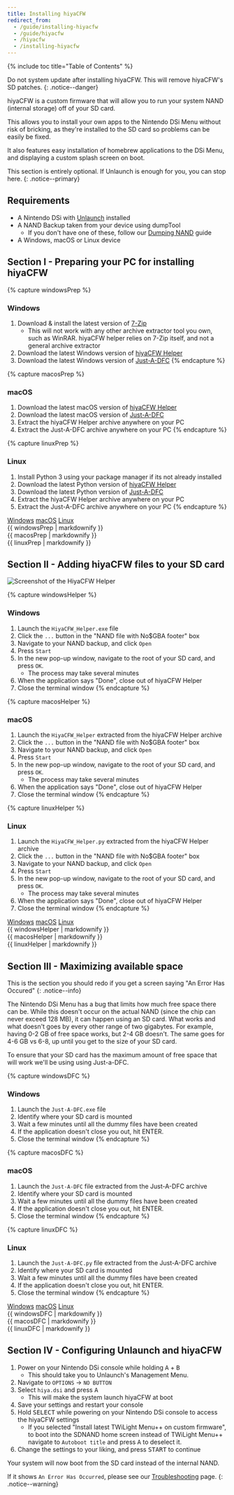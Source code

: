 ```yaml
---
title: Installing hiyaCFW
redirect_from:
  - /guide/installing-hiyacfw
  - /guide/hiyacfw
  - /hiyacfw
  - /installing-hiyacfw
---
```


{% include toc title="Table of Contents" %}

Do not system update after installing hiyaCFW. This will remove hiyaCFW's SD patches.
{: .notice--danger}

hiyaCFW is a custom firmware that will allow you to run your system NAND (internal storage) off of your SD card.

This allows you to install your own apps to the Nintendo DSi Menu without risk of bricking, as they're installed to the SD card so problems can be easily be fixed.

It also features easy installation of homebrew applications to the DSi Menu, and displaying a custom splash screen on boot.

This section is entirely optional. If Unlaunch is enough for you, you can stop here.
{: .notice--primary}

## Requirements
- A Nintendo DSi with [Unlaunch](/installing-unlaunch) installed
- A NAND Backup taken from your device using dumpTool
   - If you don't have one of these, follow our [Dumping NAND](dumping-nand) guide
- A Windows, macOS or Linux device

## Section I - Preparing your PC for installing hiyaCFW

{% capture windowsPrep %}
<noscript>
   <h3>Windows</h3>
</noscript>

1. Download & install the latest version of [7-Zip](https://www.7-zip.org/download.html)
   - This will not work with any other archive extractor tool you own, such as WinRAR. hiyaCFW helper relies on 7-Zip itself, and not a general archive extractor
1. Download the latest Windows version of [hiyaCFW Helper](https://github.com/mondul/HiyaCFW-Helper/releases)
1. Download the latest Windows version of [Just-A-DFC](https://github.com/yourkalamity/just-a-dfc/releases)
{% endcapture %}

{% capture macosPrep %}
<noscript>
   <h3>macOS</h3>
</noscript>

1. Download the latest macOS version of [hiyaCFW Helper](https://github.com/mondul/HiyaCFW-Helper/releases)
1. Download the latest macOS version of [Just-A-DFC](https://github.com/yourkalamity/just-a-dfc/releases)
1. Extract the hiyaCFW Helper archive anywhere on your PC
1. Extract the Just-A-DFC archive anywhere on your PC
{% endcapture %}

{% capture linuxPrep %}
<noscript>
   <h3>Linux</h3>
</noscript>

1. Install Python 3 using your package manager if its not already installed
1. Download the latest Python version of [hiyaCFW Helper](https://github.com/mondul/HiyaCFW-Helper/releases)
1. Download the latest Python version of [Just-A-DFC](https://github.com/yourkalamity/just-a-dfc/releases)
1. Extract the hiyaCFW Helper archive anywhere on your PC
1. Extract the Just-A-DFC archive anywhere on your PC
{% endcapture %}

<div class="tabcontainer">
   <a class="tablinks btn btn--large btn--info delink windows" href="#windowsPrep" onclick="openTab(event, 'windowsPrep')">Windows</a>
   <a class="tablinks btn btn--large btn--info delink macos" href="#macosPrep" onclick="openTab(event, 'macosPrep')">macOS</a>
   <a class="tablinks btn btn--large btn--info delink other" href="#linuxPrep" onclick="openTab(event, 'linuxPrep')">Linux</a>

   <div id="windowsPrep" class="blanktabcontent">{{ windowsPrep | markdownify }}</div>
   <div id="macosPrep" class="blanktabcontent">{{ macosPrep | markdownify }}</div>
   <div id="linuxPrep" class="blanktabcontent">{{ linuxPrep | markdownify }}</div>
</div>

## Section II - Adding hiyaCFW files to your SD card

![Screenshot of the HiyaCFW Helper](https://image.ibb.co/hhzKRL/Screen-Shot-2018-10-18-at-16-30-18.png)

{% capture windowsHelper %}
<noscript>
   <h3>Windows</h3>
</noscript>

1. Launch the `HiyaCFW_Helper.exe` file
1. Click the `...` button in the "NAND file with No$GBA footer" box
1. Navigate to your NAND backup, and click `Open`
1. Press `Start`
1. In the new pop-up window, navigate to the root of your SD card, and press `OK`.
   - The process may take several minutes
1. When the application says "Done", close out of hiyaCFW Helper
1. Close the terminal window
{% endcapture %}

{% capture macosHelper %}
<noscript>
   <h3>macOS</h3>
</noscript>

1. Launch the `HiyaCFW_Helper` extracted from the hiyaCFW Helper archive
1. Click the `...` button in the "NAND file with No$GBA footer" box
1. Navigate to your NAND backup, and click `Open`
1. Press `Start`
1. In the new pop-up window, navigate to the root of your SD card, and press `OK`.
   - The process may take several minutes
1. When the application says "Done", close out of hiyaCFW Helper
1. Close the terminal window
{% endcapture %}

{% capture linuxHelper %}
<noscript>
   <h3>Linux</h3>
</noscript>

1. Launch the `HiyaCFW_Helper.py` extracted from the hiyaCFW Helper archive
1. Click the `...` button in the "NAND file with No$GBA footer" box
1. Navigate to your NAND backup, and click `Open`
1. Press `Start`
1. In the new pop-up window, navigate to the root of your SD card, and press `OK`.
   - The process may take several minutes
1. When the application says "Done", close out of hiyaCFW Helper
1. Close the terminal window
{% endcapture %}

<div class="tabcontainer">
   <a class="tablinks btn btn--large btn--info delink windows" href="#windowsHelper" onclick="openTab(event, 'windowsHelper')">Windows</a>
   <a class="tablinks btn btn--large btn--info delink macos" href="#macosHelper" onclick="openTab(event, 'macosHelper')">macOS</a>
   <a class="tablinks btn btn--large btn--info delink other" href="#linuxHelper" onclick="openTab(event, 'linuxHelper')">Linux</a>

   <div id="windowsHelper" class="blanktabcontent">{{ windowsHelper | markdownify }}</div>
   <div id="macosHelper" class="blanktabcontent">{{ macosHelper | markdownify }}</div>
   <div id="linuxHelper" class="blanktabcontent">{{ linuxHelper | markdownify }}</div>
</div>

## Section III - Maximizing available space

This is the section you should redo if you get a screen saying "An Error Has Occured"
{: .notice--info}

The Nintendo DSi Menu has a bug that limits how much free space there can be. While this doesn't occur on the actual NAND (since the chip can never exceed 128 MB), it can happen using an SD card. What works and what doesn't goes by every other range of two gigabytes. For example, having 0-2 GB of free space works, but 2-4 GB doesn't. The same goes for 4-6 GB vs 6-8, up until you get to the size of your SD card.

To ensure that your SD card has the maximum amount of free space that will work we'll be using using Just-a-DFC.

{% capture windowsDFC %}
<noscript>
   <h3>Windows</h3>
</noscript>

1. Launch the `Just-A-DFC.exe` file
1. Identify where your SD card is mounted
1. Wait a few minutes until all the dummy files have been created
1. If the application doesn't close you out, hit ENTER.
1. Close the terminal window
{% endcapture %}

{% capture macosDFC %}
<noscript>
   <h3>macOS</h3>
</noscript>

1. Launch the `Just-A-DFC` file extracted from the Just-A-DFC archive
1. Identify where your SD card is mounted
1. Wait a few minutes until all the dummy files have been created
1. If the application doesn't close you out, hit ENTER.
1. Close the terminal window
{% endcapture %}

{% capture linuxDFC %}
<noscript>
   <h3>Linux</h3>
</noscript>

1. Launch the `Just-A-DFC.py` file extracted from the Just-A-DFC archive
1. Identify where your SD card is mounted
1. Wait a few minutes until all the dummy files have been created
1. If the application doesn't close you out, hit ENTER.
1. Close the terminal window
{% endcapture %}

<div class="tabcontainer">
   <a class="tablinks btn btn--large btn--info delink windows" href="#windowsDFC" onclick="openTab(event, 'windowsDFC')">Windows</a>
   <a class="tablinks btn btn--large btn--info delink macos" href="#macosDFC" onclick="openTab(event, 'macosDFC')">macOS</a>
   <a class="tablinks btn btn--large btn--info delink other" href="#linuxDFC" onclick="openTab(event, 'linuxDFC')">Linux</a>

   <div id="windowsDFC" class="blanktabcontent">{{ windowsDFC | markdownify }}</div>
   <div id="macosDFC" class="blanktabcontent">{{ macosDFC | markdownify }}</div>
   <div id="linuxDFC" class="blanktabcontent">{{ linuxDFC | markdownify }}</div>
</div>

## Section IV - Configuring Unlaunch and hiyaCFW

1. Power on your Nintendo DSi console while holding <kbd class="face">A</kbd> + <kbd class="face">B</kbd>
   - This should take you to Unlaunch's Management Menu.
1. Navigate to `OPTIONS` -> `NO BUTTON`
1. Select `hiya.dsi` and press <kbd class="face">A</kbd>
   - This will make the system launch hiyaCFW at boot
1. Save your settings and restart your console
1. Hold <kbd>SELECT</kbd> while powering on your Nintendo DSi console to access the hiyaCFW settings
   - If you selected "Install latest TWiLight Menu++ on custom firmware", to boot into the SDNAND home screen instead of TWiLight Menu++ navigate to `Autoboot title` and press <kbd class="face">A</kbd> to deselect it.
1. Change the settings to your liking, and press <kbd>START</kbd> to continue

Your system will now boot from the SD card instead of the internal NAND.

If it shows `An Error Has Occurred`, please see our [Troubleshooting](troubleshooting) page.
{: .notice--warning}

<script src="/assets/js/tabs.js"></script>

